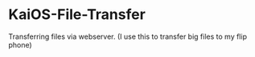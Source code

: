 # KaiOS-File-Transfer
Transferring files via webserver. (I use this to transfer big files to my flip phone)
